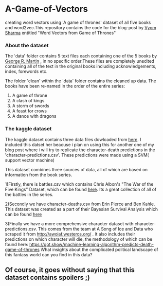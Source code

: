 # A-Game-of-Vectors

creating word vectors using 'A game of thrones' dataset of all five books and word2vec.This repository contains the code for the blog-post by [Vyom Sharma](https:vyomshm.github.io) entitled "Word Vectors from Game of Thrones"

### About the dataset

The 'data' folder contains 5 text files each containing one of the 5 books by [George R. Martin](http://www.georgerrmartin.com/) , in no specific order.These files are completely unedited containing all of the text in the original books including acknowledgements, index, forewords etc.

The folder 'clean' within the 'data' folder contains the cleaned up data. The books have been re-named in the order of the entire series:

1) A game of throne
2) A clash of kings
3) A storm of swords
4) A feast for crows
5) A dance with dragons

### The kaggle dataset 

The kaggle dataset contains three data files dowloaded from [here](https://www.kaggle.com/mylesoneill/game-of-thrones). I included this datset her beacuse i plan on using this for another one of my blog post where i will try to replicate the character-death predictions in the 'character-predictions.csv'. These predictions were made using a SVM( support vector machine)

This dataset combines three sources of data, all of which are based on information from the book series.

1)Firstly, there is battles.csv which contains Chris Albon's "The War of the Five Kings" Dataset, which can be found [here]( https://github.com/chrisalbon/war_of_the_five_kings_dataset). Its a great collection of all of the battles in the series.

2)Secondly we have character-deaths.csv from Erin Pierce and Ben Kahle. This dataset was created as a part of their Bayesian Survival Analysis which can be found [here](http://allendowney.blogspot.com/2015/03/bayesian-survival-analysis-for-game-of.html)

3)Finally we have a more comprehensive character dataset with character-predictions.csv. This comes from the team at A Song of Ice and Data who scraped it from http://awoiaf.westeros.org/ . It also includes their predictions on which character will die, the methodology of which can be found here: https://got.show/machine-learning-algorithm-predicts-death-game-of-thrones
What insights about the complicated political landscape of this fantasy world can you find in this data?

## Of course, it goes without saying that this dataset contains spoilers ;)